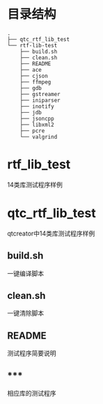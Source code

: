 # 目录结构
```shell
.
├── qtc_rtf_lib_test
└── rtf-lib-test
    ├── build.sh
    ├── clean.sh
    ├── README
    ├── ace
    ├── cjson
    ├── ffmpeg
    ├── gdb
    ├── gstreamer
    ├── iniparser
    ├── inotify
    ├── jdb
    ├── jsoncpp
    ├── libxml2
    ├── pcre
    └── valgrind
```

# rtf_lib_test
14类库测试程序样例

# qtc_rtf_lib_test
qtcreator中14类库测试程序样例

## build.sh
一键编译脚本

## clean.sh
一键清除脚本

## README
测试程序简要说明

## ***
相应库的测试程序
